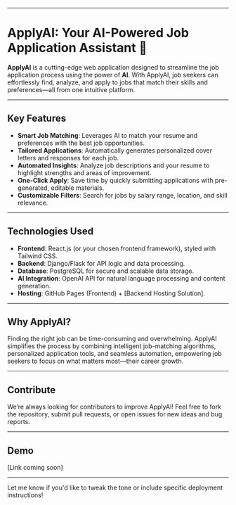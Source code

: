 
---

# **ApplyAI: Your AI-Powered Job Application Assistant** 🚀

**ApplyAI** is a cutting-edge web application designed to streamline the job application process using the power of **AI**. With ApplyAI, job seekers can effortlessly find, analyze, and apply to jobs that match their skills and preferences—all from one intuitive platform.

---

## **Key Features**
- **Smart Job Matching**: Leverages AI to match your resume and preferences with the best job opportunities.
- **Tailored Applications**: Automatically generates personalized cover letters and responses for each job.
- **Automated Insights**: Analyze job descriptions and your resume to highlight strengths and areas of improvement.
- **One-Click Apply**: Save time by quickly submitting applications with pre-generated, editable materials.
- **Customizable Filters**: Search for jobs by salary range, location, and skill relevance.

---

## **Technologies Used**
- **Frontend**: React.js (or your chosen frontend framework), styled with Tailwind CSS.
- **Backend**: Django/Flask for API logic and data processing.
- **Database**: PostgreSQL for secure and scalable data storage.
- **AI Integration**: OpenAI API for natural language processing and content generation.
- **Hosting**: GitHub Pages (Frontend) + [Backend Hosting Solution].

---

## **Why ApplyAI?**
Finding the right job can be time-consuming and overwhelming. ApplyAI simplifies the process by combining intelligent job-matching algorithms, personalized application tools, and seamless automation, empowering job seekers to focus on what matters most—their career growth.

---

## **Contribute**
We’re always looking for contributors to improve ApplyAI! Feel free to fork the repository, submit pull requests, or open issues for new ideas and bug reports.

---

## **Demo**
[Link coming soon]

---

Let me know if you'd like to tweak the tone or include specific deployment instructions!
